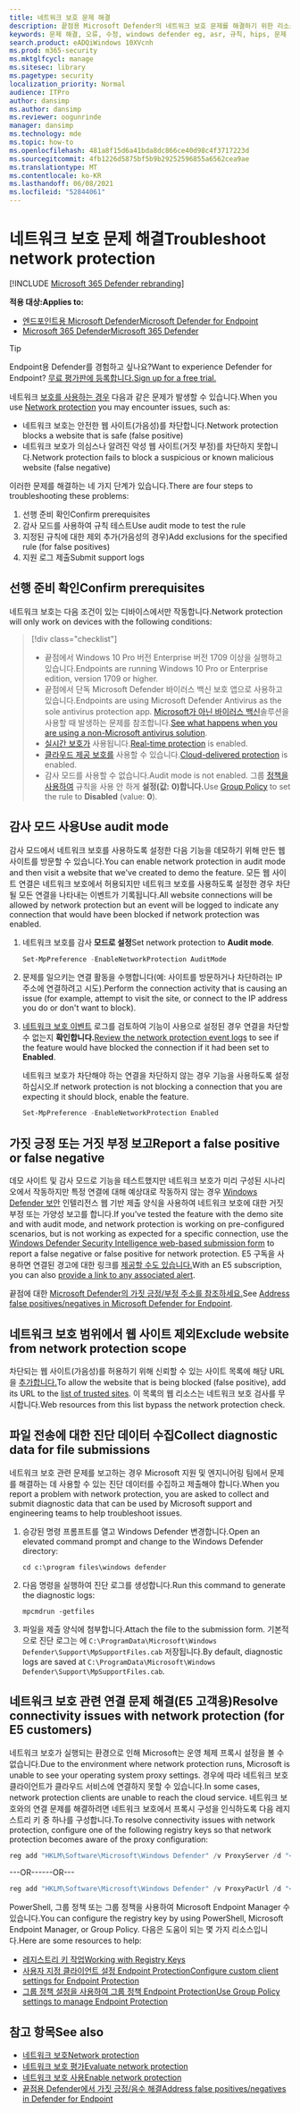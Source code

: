 ```yaml
---
title: 네트워크 보호 문제 해결
description: 끝점용 Microsoft Defender의 네트워크 보호 문제를 해결하기 위한 리소스 및 샘플 코드입니다.
keywords: 문제 해결, 오류, 수정, windows defender eg, asr, 규칙, hips, 문제 해결, 감사, 제외, 가극적, 손상, 차단, 끝점용 Microsoft Defender
search.product: eADQiWindows 10XVcnh
ms.prod: m365-security
ms.mktglfcycl: manage
ms.sitesec: library
ms.pagetype: security
localization_priority: Normal
audience: ITPro
author: dansimp
ms.author: dansimp
ms.reviewer: oogunrinde
manager: dansimp
ms.technology: mde
ms.topic: how-to
ms.openlocfilehash: 481a8f15d6a41bda8dc866ce40d98c4f3717223d
ms.sourcegitcommit: 4fb1226d5875bf5b9b29252596855a6562cea9ae
ms.translationtype: MT
ms.contentlocale: ko-KR
ms.lasthandoff: 06/08/2021
ms.locfileid: "52844061"
---
```

# <a name="troubleshoot-network-protection"></a><span data-ttu-id="75475-104">네트워크 보호 문제 해결</span><span class="sxs-lookup"><span data-stu-id="75475-104">Troubleshoot network protection</span></span>

[!INCLUDE [Microsoft 365 Defender rebranding](../../includes/microsoft-defender.md)]

<span data-ttu-id="75475-105">**적용 대상:**</span><span class="sxs-lookup"><span data-stu-id="75475-105">**Applies to:**</span></span>
- [<span data-ttu-id="75475-106">엔드포인트용 Microsoft Defender</span><span class="sxs-lookup"><span data-stu-id="75475-106">Microsoft Defender for Endpoint</span></span>](https://go.microsoft.com/fwlink/p/?linkid=2154037)
- [<span data-ttu-id="75475-107">Microsoft 365 Defender</span><span class="sxs-lookup"><span data-stu-id="75475-107">Microsoft 365 Defender</span></span>](https://go.microsoft.com/fwlink/?linkid=2118804)

> [!TIP]
> <span data-ttu-id="75475-108">Endpoint용 Defender를 경험하고 싶나요?</span><span class="sxs-lookup"><span data-stu-id="75475-108">Want to experience Defender for Endpoint?</span></span> [<span data-ttu-id="75475-109">무료 평가판에 등록합니다.</span><span class="sxs-lookup"><span data-stu-id="75475-109">Sign up for a free trial.</span></span>](https://www.microsoft.com/microsoft-365/windows/microsoft-defender-atp?ocid=docs-wdatp-pullalerts-abovefoldlink) 


<span data-ttu-id="75475-110">네트워크 [보호를 사용하는 경우](network-protection.md) 다음과 같은 문제가 발생할 수 있습니다.</span><span class="sxs-lookup"><span data-stu-id="75475-110">When you use [Network protection](network-protection.md) you may encounter issues, such as:</span></span>

- <span data-ttu-id="75475-111">네트워크 보호는 안전한 웹 사이트(가음성)를 차단합니다.</span><span class="sxs-lookup"><span data-stu-id="75475-111">Network protection blocks a website that is safe (false positive)</span></span>
- <span data-ttu-id="75475-112">네트워크 보호가 의심스나 알려진 악성 웹 사이트(거짓 부정)를 차단하지 못합니다.</span><span class="sxs-lookup"><span data-stu-id="75475-112">Network protection fails to block a suspicious or known malicious website (false negative)</span></span>

<span data-ttu-id="75475-113">이러한 문제를 해결하는 네 가지 단계가 있습니다.</span><span class="sxs-lookup"><span data-stu-id="75475-113">There are four steps to troubleshooting these problems:</span></span>

1. <span data-ttu-id="75475-114">선행 준비 확인</span><span class="sxs-lookup"><span data-stu-id="75475-114">Confirm prerequisites</span></span>
2. <span data-ttu-id="75475-115">감사 모드를 사용하여 규칙 테스트</span><span class="sxs-lookup"><span data-stu-id="75475-115">Use audit mode to test the rule</span></span>
3. <span data-ttu-id="75475-116">지정된 규칙에 대한 제외 추가(가음성의 경우)</span><span class="sxs-lookup"><span data-stu-id="75475-116">Add exclusions for the specified rule (for false positives)</span></span>
4. <span data-ttu-id="75475-117">지원 로그 제출</span><span class="sxs-lookup"><span data-stu-id="75475-117">Submit support logs</span></span>

## <a name="confirm-prerequisites"></a><span data-ttu-id="75475-118">선행 준비 확인</span><span class="sxs-lookup"><span data-stu-id="75475-118">Confirm prerequisites</span></span>

<span data-ttu-id="75475-119">네트워크 보호는 다음 조건이 있는 디바이스에서만 작동합니다.</span><span class="sxs-lookup"><span data-stu-id="75475-119">Network protection will only work on devices with the following conditions:</span></span>

>[!div class="checklist"]
> - <span data-ttu-id="75475-120">끝점에서 Windows 10 Pro 버전 Enterprise 버전 1709 이상을 실행하고 있습니다.</span><span class="sxs-lookup"><span data-stu-id="75475-120">Endpoints are running Windows 10 Pro or Enterprise edition, version 1709 or higher.</span></span>
> - <span data-ttu-id="75475-121">끝점에서 단독 Microsoft Defender 바이러스 백신 보호 앱으로 사용하고 있습니다.</span><span class="sxs-lookup"><span data-stu-id="75475-121">Endpoints are using Microsoft Defender Antivirus as the sole antivirus protection app.</span></span> <span data-ttu-id="75475-122">[Microsoft가 아닌 바이러스 백신](/windows/security/threat-protection/microsoft-defender-antivirus/microsoft-defender-antivirus-compatibility)솔루션을 사용할 때 발생하는 문제를 참조합니다.</span><span class="sxs-lookup"><span data-stu-id="75475-122">[See what happens when you are using a non-Microsoft antivirus solution](/windows/security/threat-protection/microsoft-defender-antivirus/microsoft-defender-antivirus-compatibility).</span></span>
> - <span data-ttu-id="75475-123">[실시간 보호가](/windows/security/threat-protection/microsoft-defender-antivirus/configure-real-time-protection-microsoft-defender-antivirus) 사용됩니다.</span><span class="sxs-lookup"><span data-stu-id="75475-123">[Real-time protection](/windows/security/threat-protection/microsoft-defender-antivirus/configure-real-time-protection-microsoft-defender-antivirus) is enabled.</span></span>
> - <span data-ttu-id="75475-124">[클라우드 제공 보호를](/windows/security/threat-protection/microsoft-defender-antivirus/enable-cloud-protection-microsoft-defender-antivirus) 사용할 수 있습니다.</span><span class="sxs-lookup"><span data-stu-id="75475-124">[Cloud-delivered protection](/windows/security/threat-protection/microsoft-defender-antivirus/enable-cloud-protection-microsoft-defender-antivirus) is enabled.</span></span>
> - <span data-ttu-id="75475-125">감사 모드를 사용할 수 없습니다.</span><span class="sxs-lookup"><span data-stu-id="75475-125">Audit mode is not enabled.</span></span> <span data-ttu-id="75475-126">그룹 [정책을 사용하여](enable-network-protection.md#group-policy) 규칙을 사용 안 하게 **설정(값:** **0)합니다.**</span><span class="sxs-lookup"><span data-stu-id="75475-126">Use [Group Policy](enable-network-protection.md#group-policy) to set the rule to **Disabled** (value: **0**).</span></span>

## <a name="use-audit-mode"></a><span data-ttu-id="75475-127">감사 모드 사용</span><span class="sxs-lookup"><span data-stu-id="75475-127">Use audit mode</span></span>

<span data-ttu-id="75475-128">감사 모드에서 네트워크 보호를 사용하도록 설정한 다음 기능을 데모하기 위해 만든 웹 사이트를 방문할 수 있습니다.</span><span class="sxs-lookup"><span data-stu-id="75475-128">You can enable network protection in audit mode and then visit a website that we've created to demo the feature.</span></span> <span data-ttu-id="75475-129">모든 웹 사이트 연결은 네트워크 보호에서 허용되지만 네트워크 보호를 사용하도록 설정한 경우 차단될 모든 연결을 나타내는 이벤트가 기록됩니다.</span><span class="sxs-lookup"><span data-stu-id="75475-129">All website connections will be allowed by network protection but an event will be logged to indicate any connection that would have been blocked if network protection was enabled.</span></span>

1. <span data-ttu-id="75475-130">네트워크 보호를 감사 **모드로 설정**</span><span class="sxs-lookup"><span data-stu-id="75475-130">Set network protection to **Audit mode**.</span></span>

   ```PowerShell
   Set-MpPreference -EnableNetworkProtection AuditMode
   ```

2. <span data-ttu-id="75475-131">문제를 일으키는 연결 활동을 수행합니다(예: 사이트를 방문하거나 차단하려는 IP 주소에 연결하려고 시도).</span><span class="sxs-lookup"><span data-stu-id="75475-131">Perform the connection activity that is causing an issue (for example, attempt to visit the site, or connect to the IP address you do or don't want to block).</span></span>

3. <span data-ttu-id="75475-132">[네트워크 보호 이벤트](network-protection.md#review-network-protection-events-in-windows-event-viewer) 로그를 검토하여 기능이 사용으로 설정된 경우 연결을 차단할 수 없는지 **확인합니다.**</span><span class="sxs-lookup"><span data-stu-id="75475-132">[Review the network protection event logs](network-protection.md#review-network-protection-events-in-windows-event-viewer) to see if the feature would have blocked the connection if it had been set to **Enabled**.</span></span>
   
   <span data-ttu-id="75475-133">네트워크 보호가 차단해야 하는 연결을 차단하지 않는 경우 기능을 사용하도록 설정하십시오.</span><span class="sxs-lookup"><span data-stu-id="75475-133">If network protection is not blocking a connection that you are expecting it should block, enable the feature.</span></span>

   ```PowerShell
   Set-MpPreference -EnableNetworkProtection Enabled
   ```

## <a name="report-a-false-positive-or-false-negative"></a><span data-ttu-id="75475-134">가짓 긍정 또는 거짓 부정 보고</span><span class="sxs-lookup"><span data-stu-id="75475-134">Report a false positive or false negative</span></span>

<span data-ttu-id="75475-135">데모 사이트 및 감사 모드로 기능을 테스트했지만 네트워크 보호가 미리 구성된 시나리오에서 작동하지만 특정 연결에 대해 예상대로 작동하지 않는 경우 [Windows Defender 보안](https://www.microsoft.com/wdsi/filesubmission) 인텔리전스 웹 기반 제출 양식을 사용하여 네트워크 보호에 대한 거짓 부정 또는 가양성 보고를 합니다.</span><span class="sxs-lookup"><span data-stu-id="75475-135">If you've tested the feature with the demo site and with audit mode, and network protection is working on pre-configured scenarios, but is not working as expected for a specific connection, use the [Windows Defender Security Intelligence web-based submission form](https://www.microsoft.com/wdsi/filesubmission) to report a false negative or false positive for network protection.</span></span> <span data-ttu-id="75475-136">E5 구독을 사용하면 연결된 경고에 대한 링크를 [제공할 수도 있습니다.](alerts-queue.md)</span><span class="sxs-lookup"><span data-stu-id="75475-136">With an E5 subscription, you can also [provide a link to any associated alert](alerts-queue.md).</span></span>

<span data-ttu-id="75475-137">끝점에 대한 [Microsoft Defender의 가짓 긍정/부정 주소를 참조하세요.](defender-endpoint-false-positives-negatives.md)</span><span class="sxs-lookup"><span data-stu-id="75475-137">See [Address false positives/negatives in Microsoft Defender for Endpoint](defender-endpoint-false-positives-negatives.md).</span></span>

## <a name="exclude-website-from-network-protection-scope"></a><span data-ttu-id="75475-138">네트워크 보호 범위에서 웹 사이트 제외</span><span class="sxs-lookup"><span data-stu-id="75475-138">Exclude website from network protection scope</span></span>

<span data-ttu-id="75475-139">차단되는 웹 사이트(가음성)를 허용하기 위해 신뢰할 수 있는 사이트 목록에 해당 URL을 [추가합니다.](https://blogs.msdn.microsoft.com/asiatech/2014/08/19/how-to-add-web-sites-to-trusted-sites-via-gpo-from-dc-installed-ie10-or-higher-ie-version/)</span><span class="sxs-lookup"><span data-stu-id="75475-139">To allow the website that is being blocked (false positive), add its URL to the [list of trusted sites](https://blogs.msdn.microsoft.com/asiatech/2014/08/19/how-to-add-web-sites-to-trusted-sites-via-gpo-from-dc-installed-ie10-or-higher-ie-version/).</span></span> <span data-ttu-id="75475-140">이 목록의 웹 리소스는 네트워크 보호 검사를 무시합니다.</span><span class="sxs-lookup"><span data-stu-id="75475-140">Web resources from this list bypass the network protection check.</span></span>

## <a name="collect-diagnostic-data-for-file-submissions"></a><span data-ttu-id="75475-141">파일 전송에 대한 진단 데이터 수집</span><span class="sxs-lookup"><span data-stu-id="75475-141">Collect diagnostic data for file submissions</span></span>

<span data-ttu-id="75475-142">네트워크 보호 관련 문제를 보고하는 경우 Microsoft 지원 및 엔지니어링 팀에서 문제를 해결하는 데 사용할 수 있는 진단 데이터를 수집하고 제출해야 합니다.</span><span class="sxs-lookup"><span data-stu-id="75475-142">When you report a problem with network protection, you are asked to collect and submit diagnostic data that can be used by Microsoft support and engineering teams to help troubleshoot issues.</span></span>

1. <span data-ttu-id="75475-143">승강된 명령 프롬프트를 열고 Windows Defender 변경합니다.</span><span class="sxs-lookup"><span data-stu-id="75475-143">Open an elevated command prompt and change to the Windows Defender directory:</span></span>

   ```console
   cd c:\program files\windows defender
   ```

2. <span data-ttu-id="75475-144">다음 명령을 실행하여 진단 로그를 생성합니다.</span><span class="sxs-lookup"><span data-stu-id="75475-144">Run this command to generate the diagnostic logs:</span></span>

   ```console
   mpcmdrun -getfiles
   ```

3. <span data-ttu-id="75475-145">파일을 제출 양식에 첨부합니다.</span><span class="sxs-lookup"><span data-stu-id="75475-145">Attach the file to the submission form.</span></span> <span data-ttu-id="75475-146">기본적으로 진단 로그는 에 `C:\ProgramData\Microsoft\Windows Defender\Support\MpSupportFiles.cab` 저장됩니다.</span><span class="sxs-lookup"><span data-stu-id="75475-146">By default, diagnostic logs are saved at `C:\ProgramData\Microsoft\Windows Defender\Support\MpSupportFiles.cab`.</span></span> 

## <a name="resolve-connectivity-issues-with-network-protection-for-e5-customers"></a><span data-ttu-id="75475-147">네트워크 보호 관련 연결 문제 해결(E5 고객용)</span><span class="sxs-lookup"><span data-stu-id="75475-147">Resolve connectivity issues with network protection (for E5 customers)</span></span>

<span data-ttu-id="75475-148">네트워크 보호가 실행되는 환경으로 인해 Microsoft는 운영 체제 프록시 설정을 볼 수 없습니다.</span><span class="sxs-lookup"><span data-stu-id="75475-148">Due to the environment where network protection runs, Microsoft is unable to see your operating system proxy settings.</span></span> <span data-ttu-id="75475-149">경우에 따라 네트워크 보호 클라이언트가 클라우드 서비스에 연결하지 못할 수 있습니다.</span><span class="sxs-lookup"><span data-stu-id="75475-149">In some cases, network protection clients are unable to reach the cloud service.</span></span> <span data-ttu-id="75475-150">네트워크 보호와의 연결 문제를 해결하려면 네트워크 보호에서 프록시 구성을 인식하도록 다음 레지스트리 키 중 하나를 구성합니다.</span><span class="sxs-lookup"><span data-stu-id="75475-150">To resolve connectivity issues with network protection, configure one of the following registry keys so that network protection becomes aware of the proxy configuration:</span></span>

```powershell
reg add "HKLM\Software\Microsoft\Windows Defender" /v ProxyServer /d "<proxy IP address: Port>" /f
```

<span data-ttu-id="75475-151">---OR---</span><span class="sxs-lookup"><span data-stu-id="75475-151">---OR---</span></span>


```powershell
reg add "HKLM\Software\Microsoft\Windows Defender" /v ProxyPacUrl /d "<Proxy PAC url>" /f
```

<span data-ttu-id="75475-152">PowerShell, 그룹 정책 또는 그룹 정책을 사용하여 Microsoft Endpoint Manager 수 있습니다.</span><span class="sxs-lookup"><span data-stu-id="75475-152">You can configure the registry key by using PowerShell, Microsoft Endpoint Manager, or Group Policy.</span></span> <span data-ttu-id="75475-153">다음은 도움이 되는 몇 가지 리소스입니다.</span><span class="sxs-lookup"><span data-stu-id="75475-153">Here are some resources to help:</span></span>
- [<span data-ttu-id="75475-154">레지스트리 키 작업</span><span class="sxs-lookup"><span data-stu-id="75475-154">Working with Registry Keys</span></span>](/powershell/scripting/samples/working-with-registry-keys)
- [<span data-ttu-id="75475-155">사용자 지정 클라이언트 설정 Endpoint Protection</span><span class="sxs-lookup"><span data-stu-id="75475-155">Configure custom client settings for Endpoint Protection</span></span>](/mem/configmgr/protect/deploy-use/endpoint-protection-configure-client)
- [<span data-ttu-id="75475-156">그룹 정책 설정을 사용하여 그룹 정책 Endpoint Protection</span><span class="sxs-lookup"><span data-stu-id="75475-156">Use Group Policy settings to manage Endpoint Protection</span></span>](/mem/configmgr/protect/deploy-use/endpoint-protection-group-policies)

## <a name="see-also"></a><span data-ttu-id="75475-157">참고 항목</span><span class="sxs-lookup"><span data-stu-id="75475-157">See also</span></span>

- [<span data-ttu-id="75475-158">네트워크 보호</span><span class="sxs-lookup"><span data-stu-id="75475-158">Network protection</span></span>](network-protection.md)
- [<span data-ttu-id="75475-159">네트워크 보호 평가</span><span class="sxs-lookup"><span data-stu-id="75475-159">Evaluate network protection</span></span>](evaluate-network-protection.md)
- [<span data-ttu-id="75475-160">네트워크 보호 사용</span><span class="sxs-lookup"><span data-stu-id="75475-160">Enable network protection</span></span>](enable-network-protection.md)
- [<span data-ttu-id="75475-161">끝점용 Defender에서 가짓 긍정/음수 해결</span><span class="sxs-lookup"><span data-stu-id="75475-161">Address false positives/negatives in Defender for Endpoint</span></span>](defender-endpoint-false-positives-negatives.md)
